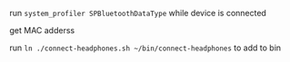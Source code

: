 run `system_profiler SPBluetoothDataType` while device is connected

get MAC adderss

run `ln ./connect-headphones.sh ~/bin/connect-headphones` to add to bin
